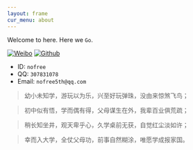 ```yaml
---
layout: frame
cur_menu: about
---
```

Welcome to here. Here we `Go`.

[![Weibo](http://t.qq.com/favicon.ico)](http://t.qq.com/nofree)
[![Github](http://github.com/favicon.ico)](http://github.com/nofree5th)

- ID: `nofree`
- QQ: `307831078`
- Email: `nofree5th@qq.com`

> 幼小未知学，游玩以为乐，兴至好玩弹珠，没由来惊煞飞鸟；

> 初中似有悟，学而偶有得，父母谋生在外，我辈百业俱荒疏；

> 稍长知坐井，观天卑乎心，久学桌前无获，自觉红尘淡如许；

> 幸而入大学，全仗父母功，前事自然糊涂，唯愿学成报家国。

